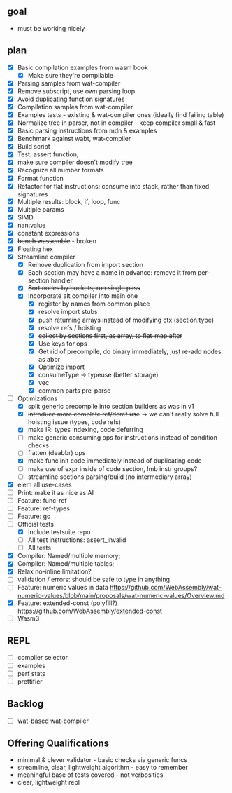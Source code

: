 
## goal

* must be working nicely

## plan

* [x] Basic compilation examples from wasm book
  * [x] Make sure they're compilable
* [x] Parsing samples from wat-compiler
* [x] Remove subscript, use own parsing loop
* [x] Avoid duplicating function signatures
* [x] Compilation samples from wat-compiler
* [x] Examples tests - existing & wat-compiler ones (ideally find failing table)
* [x] Normalize tree in parser, not in compiler - keep compiler small & fast
* [x] Basic parsing instructions from mdn & examples
* [x] Benchmark against wabt, wat-compiler
* [x] Build script
* [x] Test: assert function;
* [x] make sure compiler doesn't modify tree
* [x] Recognize all number formats
* [x] Format function
* [x] Refactor for flat instructions: consume into stack, rather than fixed signatures
* [x] Multiple results: block, if, loop, func
* [x] Multiple params
* [x] SIMD
* [x] nan:value
* [x] constant expressions
* [x] ~~bench wassemble~~ - broken
* [x] Floating hex
* [x] Streamline compiler
  * [x] Remove duplication from import section
  * [x] Each section may have a name in advance: remove it from per-section handler
  * [x] ~~Sort nodes by buckets, run single pass~~
  * [x] Incorporate alt compiler into main one
    * [x] register by names from common place
    * [x] resolve import stubs
    * [x] push returning arrays instead of modifying ctx (section.type)
    * [x] resolve refs / hoisting
    * [x] ~~collect by sections first, as array, to flat-map after~~
    * [x] Use keys for ops
    * [x] Get rid of precompile, do binary immediately, just re-add nodes as abbr
    * [x] Optimize import
    * [x] consumeType -> typeuse (better storage)
    * [x] vec
    * [x] common parts pre-parse
* [ ] Optimizations
  * [x] split generic precompile into section builders as was in v1
  * [x] ~~introduce more complete ref/deref use~~ -> we can't really solve full hoisting issue (types, code refs)
  * [x] make IR: types indexing, code deferring
  * [ ] make generic consuming ops for instructions instead of condition checks
  * [ ] flatten (deabbr) ops
  * [x] make func init code immediately instead of duplicating code
  * [ ] make use of expr inside of code section, !mb instr groups?
  * [ ] streamline sections parsing/build (no intermediary array)
* [x] elem all use-cases
* [ ] Print: make it as nice as AI
* [ ] Feature: func-ref
* [ ] Feature: ref-types
* [ ] Feature: gc
* [ ] Official tests
  * [x] Include testsuite repo
  * [ ] All test instructions: assert_invalid
  * [ ] All tests
* [x] Compiler: Named/multiple memory;
* [x] Compiler: Named/multiple tables;
* [x] Relax no-inline limitation?
* [ ] validation / errors: should be safe to type in anything
* [ ] Feature: numeric values in data https://github.com/WebAssembly/wat-numeric-values/blob/main/proposals/wat-numeric-values/Overview.md
* [x] Feature: extended-const (polyfill?) https://github.com/WebAssembly/extended-const
* [ ] Wasm3

## REPL

* [ ] compiler selector
* [ ] examples
* [ ] perf stats
* [ ] prettifier

## Backlog

* [ ] wat-based wat-compiler


## Offering Qualifications

* minimal & clever validator - basic checks via generic funcs
* streamline, clear, lightweight algorithm - easy to remember
* meaningful base of tests covered - not verbosities
* clear, lightweight repl
